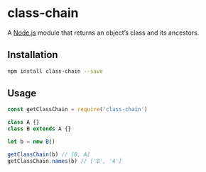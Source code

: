 # class-chain

A [Node.js](https://nodejs.org/) module that returns an object’s class and its ancestors.

## Installation

```bash
npm install class-chain --save
```

## Usage

```javascript
const getClassChain = require('class-chain')

class A {}
class B extends A {}

let b = new B()

getClassChain(b) // [B, A]
getClassChain.names(b) // ['B', 'A']
```
